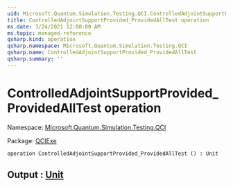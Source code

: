 ```yaml
---
uid: Microsoft.Quantum.Simulation.Testing.QCI.ControlledAdjointSupportProvided_ProvidedAllTest
title: ControlledAdjointSupportProvided_ProvidedAllTest operation
ms.date: 3/24/2021 12:00:00 AM
ms.topic: managed-reference
qsharp.kind: operation
qsharp.namespace: Microsoft.Quantum.Simulation.Testing.QCI
qsharp.name: ControlledAdjointSupportProvided_ProvidedAllTest
qsharp.summary: ''
---
```


# ControlledAdjointSupportProvided_ProvidedAllTest operation

Namespace: [Microsoft.Quantum.Simulation.Testing.QCI](xref:Microsoft.Quantum.Simulation.Testing.QCI)

Package: [QCIExe](https://nuget.org/packages/QCIExe)




```qsharp
operation ControlledAdjointSupportProvided_ProvidedAllTest () : Unit
```


## Output : [Unit](xref:microsoft.quantum.lang-ref.unit)

